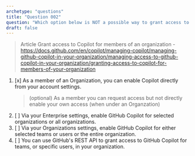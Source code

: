 ```yaml
---
archetype: "questions"
title: "Question 002"
question: "Which option below is NOT a possible way to grant access to Copilot for members of an organization?"
draft: false
---
```


> Article Grant access to Copilot for members of an organization -https://docs.github.com/en/copilot/managing-copilot/managing-github-copilot-in-your-organization/managing-access-to-github-copilot-in-your-organization/granting-access-to-copilot-for-members-of-your-organization


1. [x] As a member of an Organization, you can enable Copilot directly from your account settings.
    > (optional) As a member you can request access but not directly enable your own access (when under an Organzation)
1. [ ] Via your Enterprise settings, enable GitHub Copilot for selected organizations or  all organizations.
1. [ ] Via your Organizations settings, enable GitHub Copilot for either selected teams or users or the entire organization.
1. [ ] You can use GitHub's REST API to grant access to GitHub Copilot for teams, or specific users, in your organization.
